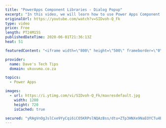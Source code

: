 ```yaml
---
title: "PowerApps Component Libraries - Dialog Popup"
excerpt: "In this video, we will learn how to use Power Apps Component Libraries and how they can be used to centralize reusable functionality across your apps, and streamline the process of deploying and updating them.  We will show you how to install the Power Apps Dialog Component in a library and then also"
originalUrl: https://youtube.com/watch?v=SIDvoh-Q_Fk
type: video
price: Free
length: PT24M15S
publishedDateTime: 2020-06-01T21:36:13Z
heat: 51

featuredContent: "<iframe width=\"800\" height=\"500\" frameborder=\"0\" src=\"https://www.youtube.com/embed/SIDvoh-Q_Fk\" allow=\"accelerometer; autoplay; encrypted-media; gyroscope; picture-in-picture\" allowfullscreen></iframe>"

provider:
  name: Dave's Tech Tips
  domain: ukuvuma.co.za

topics:
  - Power Apps

images:
  - url: https://i.ytimg.com/vi/SIDvoh-Q_Fk/maxresdefault.jpg
    width: 1280
    height: 720
    isCached: true

secured: "yRAgVnOgJslCxe9YyCqi6iCO5KRPslNQAzBss/dtu+ZTp3HNXe9NaEOYCTu4BzNvGV3TqE8RdWcE8K2BS/Zt0x6QOoFwc+IUBE9OSYC5+prPWa+GngqnpuQPSUPlZNIeKhZNngxcNHzpw6V3Im1+kJ8sHAbWgqnN0oZAmzbRr2VLdDcL++xqVwf77LHPyfY/I6W67nOg6bjjirgPH/dDc97Kayvffl7OSinwWfdd+dVlCPzH81qSEm/ut8HJKLDOqNcPfNGoPu+EVe3h3lruiFoOzPGF0ORVOw/vmwmu6GlBtk7d+wAxM1b7sDf23mbRNrQ7HpJdB6/A0DXJune67CepQfili6X1+DPTcqOeJM0I7an9so8IfNbLSssExWEnGugnx35Ws3yvRZ8hPSkLnFpvmNAFMWtqKJR4dxavkYs=;ExI57rMQ0pPvZobq2WegNQ=="
---
```



